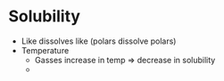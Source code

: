 # Solubility

- Like dissolves like (polars dissolve polars)
- Temperature
	- Gasses increase in temp => decrease in solubility
	- 